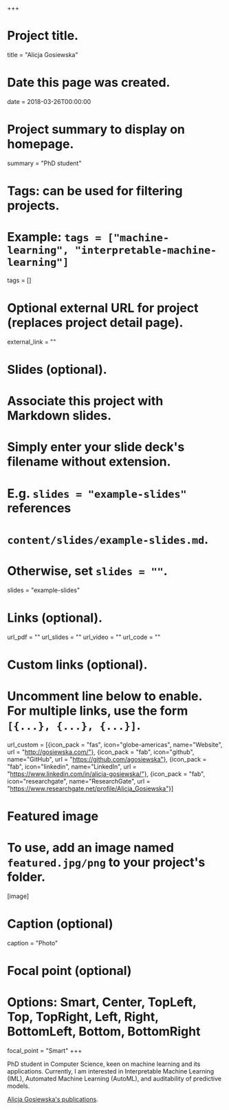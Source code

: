 +++
# Project title.
title = "Alicja Gosiewska"

# Date this page was created.
date = 2018-03-26T00:00:00

# Project summary to display on homepage.
summary = "PhD student"

# Tags: can be used for filtering projects.
# Example: `tags = ["machine-learning", "interpretable-machine-learning"]`
tags = []

# Optional external URL for project (replaces project detail page).
external_link = ""

# Slides (optional).
#   Associate this project with Markdown slides.
#   Simply enter your slide deck's filename without extension.
#   E.g. `slides = "example-slides"` references 
#   `content/slides/example-slides.md`.
#   Otherwise, set `slides = ""`.
slides = "example-slides"

# Links (optional).
url_pdf = ""
url_slides = ""
url_video = ""
url_code = ""

# Custom links (optional).
#   Uncomment line below to enable. For multiple links, use the form `[{...}, {...}, {...}]`.
url_custom = [{icon_pack = "fas", icon="globe-americas", name="Website", url = "http://gosiewska.com/"},
              {icon_pack = "fab", icon="github", name="GitHub", url = "https://github.com/agosiewska"},
              {icon_pack = "fab", icon="linkedin", name="LinkedIn", url = "https://www.linkedin.com/in/alicja-gosiewska/"},
              {icon_pack = "fab", icon="researchgate", name="ResearchGate", url = "https://www.researchgate.net/profile/Alicja_Gosiewska"}]

# Featured image
# To use, add an image named `featured.jpg/png` to your project's folder. 
[image]
  # Caption (optional)
  caption = "Photo"
  
  # Focal point (optional)
  # Options: Smart, Center, TopLeft, Top, TopRight, Left, Right, BottomLeft, Bottom, BottomRight
  focal_point = "Smart"
+++

PhD student in Computer Science, keen on machine learning and its applications. Currently, I am interested in Interpretable Machine Learning (IML), Automated Machine Learning (AutoML), and auditability of predictive models. 

<a href="/mi2-test2/authors/alicja-gosiewska/">Alicja Gosiewska's publications</a>.
